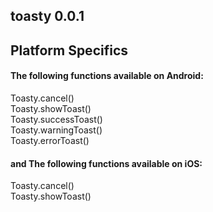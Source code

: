 ## toasty 0.0.1

## Platform Specifics
#### The following functions available on Android:<br/>
Toasty.cancel()<br/>
Toasty.showToast()<br/>
Toasty.successToast()<br/>
Toasty.warningToast()<br/>
Toasty.errorToast()<br/>

#### and The following functions available on iOS:<br/>
Toasty.cancel()<br/>
Toasty.showToast()<br/>
